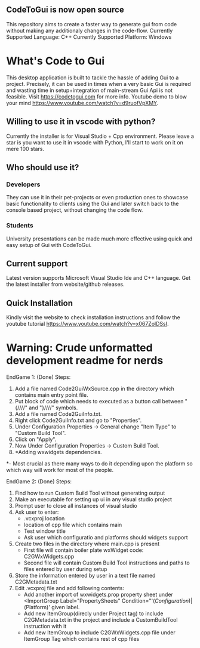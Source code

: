 ## CodeToGui is now open source
This repository aims to create a faster way to generate gui from code without making any additionaly changes in the code-flow.
Currently Supported Language: C++
Currently Supported Platform: Windows

# What's Code to Gui
This desktop application is built to tackle the hassle of adding Gui to a project. Precisely, it can be used in times when a very basic Gui is required and wasting time in setup+integration of main-stream Gui Api is not feasible.
Visit https://codetogui.com for more info. Youtube demo to blow your mind https://www.youtube.com/watch?v=d9ruofVpXMY.

## Willing to use it in vscode with python?
Currently the installer is for Visual Studio + Cpp environment. Please leave a star is you want to use it in vscode with Python, I'll start to work on it on mere 100 stars.

## Who should use it?

### Developers
They can use it in their pet-projects or even production ones to showcase basic functionality to clients using the Gui and later switch back to the console based project, without changing the code flow.

### Students
University presentations can be made much more effective using quick and easy setup of Gui with CodeToGui.

## Current support
Latest version supports Microsoft Visual Studio Ide and C++ language. Get the latest installer from website/github releases.

## Quick Installation
Kindly visit the website to check installation instructions and follow the youtube tutorial https://www.youtube.com/watch?v=x067ZolDSsI.

# Warning: Crude unformatted development readme for nerds

EndGame 1: (Done)
Steps:
1. Add a file named Code2GuiWxSource.cpp in the directory which contains main entry point file.
2. Put block of code which needs to executed as a button call between "{////" and "}////" symbols.
3. Add a file named Code2GuiInfo.txt.
4. Right click Code2GuiInfo.txt and go to "Properties".
5. Under Configuration Properties -> General change "Item Type" to "Custom Build Tool".
6. Click on "Apply".
7. Now Under Configuration Properties -> Custom Build Tool.
8. *Adding wxwidgets dependencies.

*- Most crucial as there many ways to do it depending upon the platform so
	which way will work for most of the people.


EndGame 2: (Done)
Steps:
1. Find how to run Custom Build Tool without generating output
2. Make an executable for setting up ui in any visual studio project
3. Prompt user to close all instances of visual studio
4. Ask user to enter:
	- .vcxproj location
	- location of cpp file which contains main
	- Test window title
	- Ask user which configuratio and platforms should widgets support
5. Create two files in the directory where main.cpp is present
	- First file will contain boiler plate wxWidget code: C2GWxWidgets.cpp
	- Second file will contain Custom Build Tool instructions and paths to files entered by user during setup
6. Store the information entered by user in a text file named C2GMetadata.txt
7. Edit .vcxproj file and add following contents:
	- Add another import of wxwidgets.prop property sheet under <ImportGroup Label="PropertySheets" Condition="'$(Configuration)|$(Platform)'
	  given label.
	- Add new ItemGroup(direcly under Project tag) to include C2GMetadata.txt in the project and include a CustomBuildTool instruction with it
		<ItemGroup>
    		<CustomBuild Include="C2GMetadata.txt">
	- Add new ItemGroup to include C2GWxWidgets.cpp file under ItemGroup Tag which contains rest of cpp files		
		<ItemGroup>
			<ClCompile Include="Code2GuiWxSource.cpp" />
